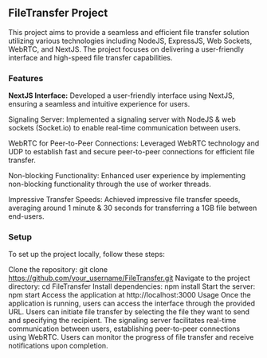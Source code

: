 ## FileTransfer Project
This project aims to provide a seamless and efficient file transfer solution utilizing various technologies including NodeJS, ExpressJS, Web Sockets, WebRTC, and NextJS. The project focuses on delivering a user-friendly interface and high-speed file transfer capabilities.

### Features
**NextJS Interface:** Developed a user-friendly interface using NextJS, ensuring a seamless and intuitive experience for users.

Signaling Server: Implemented a signaling server with NodeJS & web sockets (Socket.io) to enable real-time communication between users.

WebRTC for Peer-to-Peer Connections: Leveraged WebRTC technology and UDP to establish fast and secure peer-to-peer connections for efficient file transfer.

Non-blocking Functionality: Enhanced user experience by implementing non-blocking functionality through the use of worker threads.

Impressive Transfer Speeds: Achieved impressive file transfer speeds, averaging around 1 minute & 30 seconds for transferring a 1GB file between end-users.

### Setup
To set up the project locally, follow these steps:

Clone the repository: git clone https://github.com/your_username/FileTransfer.git
Navigate to the project directory: cd FileTransfer
Install dependencies: npm install
Start the server: npm start
Access the application at http://localhost:3000
Usage
Once the application is running, users can access the interface through the provided URL.
Users can initiate file transfer by selecting the file they want to send and specifying the recipient.
The signaling server facilitates real-time communication between users, establishing peer-to-peer connections using WebRTC.
Users can monitor the progress of file transfer and receive notifications upon completion.
